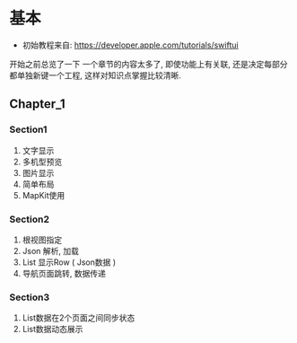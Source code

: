 
# 基本
- 初始教程来自: https://developer.apple.com/tutorials/swiftui

开始之前总览了一下
一个章节的内容太多了, 即使功能上有关联, 还是决定每部分都单独新键一个工程, 这样对知识点掌握比较清晰.

## Chapter_1

### Section1

1. 文字显示
2. 多机型预览
3. 图片显示
4. 简单布局
5. MapKit使用

### Section2

1. 根视图指定
2. Json 解析, 加载
3. List 显示Row ( Json数据 )
4. 导航页面跳转, 数据传递

### Section3

1. List数据在2个页面之间同步状态
2. List数据动态展示
